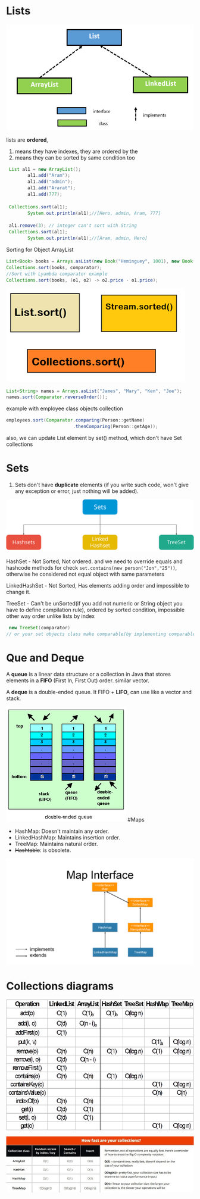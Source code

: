 # Lists

![](images/Lists.png?raw=true)

lists are **ordered**,
1. means they have indexes, they are ordered by the
2. means they can be sorted by same condition too


```java
 List al1 = new ArrayList();
        al1.add("Aram");
        al1.add("admin");
        al1.add("Ararat");
        al1.add(777);
        
 Collections.sort(al1);
        System.out.println(al1);//[Hero, admin, Aram, 777]
        
 al1.remove(3); // integer can't sort with String
 Collections.sort(al1);
        System.out.println(al1);//[Aram, admin, Hero]

```
Sorting for Object ArrayList
```java
List<Book> books = Arrays.asList(new Book("Heminguey", 1001), new Book("Anatol", 1002));
Collections.sort(books, comparator);
//Sort with Lyambda comparator example
Collections.sort(books, (o1, o2) -> o2.price - o1.price);
```
![](images/sort.png)
```java
List<String> names = Arrays.asList("James", "Mary", "Ken", "Joe");
names.sort(Comparator.reverseOrder());
```
example with employee class objects collection
```java
employees.sort(Comparator.comparing(Person::getName)
                         .thenComparing(Person::getAge));
```
also, we can update List element by set() method, which don't have Set collections
# Sets

1. Sets don't have **duplicate** elements (if you write such code, won't give any exception or error, just nothing will be added).

![](images/types-of-sets.png)

HashSet - Not Sorted, Not ordered.
and we need to override equals and hashcode methods for check ``` set.contains(new person("Jon","25")) ```, otherwise he considered not equal object with same parameters 

LinkedHashSet - Not Sorted, Has elements adding order and impossible to change it.

TreeSet - Can't be unSorted(if you add not numeric or String object you have to define compilation rule), ordered by sorted condition, impossible other way order unlike lists by index
```java
 new TreeSet(comparator)
// or your set objects class make comparable(by implementing comparable interface and overwriting compareTo method comparing rule).
```
# Que and Deque

A **queue** is a linear data structure or a collection in Java that stores elements in a **FIFO** (First In, First Out) order. similar vector.

A **deque** is a double-ended queue. It FIFO + **LIFO**, can use like a vector and stack.

![](images/dequeuec.gif)
#Maps

- HashMap: Doesn't maintain any order.
- LinkedHashMap: Maintains insertion order.
- TreeMap: Maintains natural order.
- ~~Hashtable~~: is obsolete. 

![](images/map.png)







# Collections diagrams

![](images/operations.gif)

![](images/O1,O(n)-shortly.jpg)